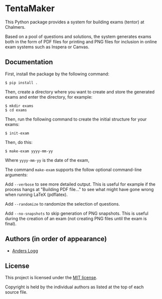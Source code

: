 # TentaMaker

This Python package provides a system for building exams (tentor) at Chalmers.

Based on a pool of questions and solutions, the system generates exams both in
the form of PDF files for printing and PNG files for inclusion in online exam
systems such as Inspera or Canvas.

## Documentation

First, install the package by the following command:

    $ pip install .

Then, create a directory where you want to create and store the generated exams
and enter the directory, for example:

    $ mkdir exams
    $ cd exams

Then, run the following command to create the initial structure for your exams:

    $ init-exam

Then, do this:

    $ make-exam yyyy-mm-yy

Where `yyyy-mm-yy` is the date of the exam,

The command `make-exam` supports the follow optional command-line arguments:

Add `--verbose` to see more detailed output. This is useful for example if the
process hangs at "Building PDF file..." to see what might have gone wrong when
running LaTeX (pdflatex).

Add `--randomize` to randomize the selection of questions.

Add `--no-snapshots` to skip generation of PNG snapshots. This is useful during
the creation of an exam (not creating PNG files until the exam is final).

## Authors (in order of appearance)

* [Anders Logg](http://anders.logg.org)

## License

This project is licensed under the
[MIT license](https://opensource.org/licenses/MIT).

Copyright is held by the individual authors as listed at the top of
each source file.

